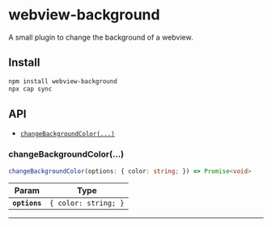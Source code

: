 # webview-background

A small plugin to change the background of a webview.

## Install

```bash
npm install webview-background
npx cap sync
```

## API

<docgen-index>

* [`changeBackgroundColor(...)`](#changebackgroundcolor)

</docgen-index>

<docgen-api>
<!--Update the source file JSDoc comments and rerun docgen to update the docs below-->

### changeBackgroundColor(...)

```typescript
changeBackgroundColor(options: { color: string; }) => Promise<void>
```

| Param         | Type                            |
| ------------- | ------------------------------- |
| **`options`** | <code>{ color: string; }</code> |

--------------------

</docgen-api>
